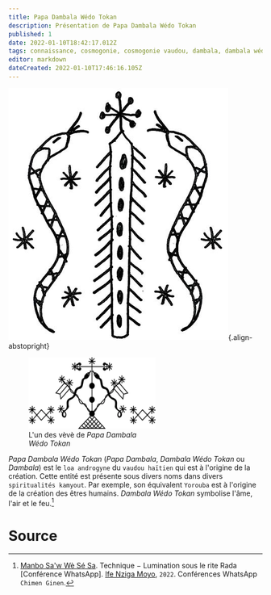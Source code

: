 ```yaml
---
title: Papa Dambala Wédo Tokan
description: Présentation de Papa Dambala Wédo Tokan
published: 1
date: 2022-01-10T18:42:17.012Z
tags: connaissance, cosmogonie, cosmogonie vaudou, dambala, dambala wédo, dambala wédo tokan, esprit, esprit serpent, esprit vaudou, loa, loa primordial, loa serpent, loa solaire, loa vaudou, papa danbala, papa danbala wédo tokan, serpent, énergie primordiale
editor: markdown
dateCreated: 2022-01-10T17:46:16.105Z
---
```


![damballah-wedo-simple.jpg](/images/symboles/veve/damballah-wedo-simple.jpg){.align-abstopright}

<figure class="image image-style-align-right image_resized" style="width: 50%;">
   <img src="/images/symboles/veve/damballah-wedo-complex.jpg">
   <figcaption>
      L'un des vèvè de <i>Papa Dambala Wédo Tokan</i><br/>
   </figcaption>
</figure>

*Papa Dambala Wédo Tokan* (*Papa Dambala*, *Dambala Wédo Tokan* ou *Dambala*) est le `loa androgyne` du `vaudou haïtien` qui est à l'origine de la création.
Cette entité est présente sous divers noms dans divers `spiritualités kamyout`. Par exemple, son équivalent `Yorouba` est à l'origine de la création des êtres humains.
*Dambala Wédo Tokan* symbolise l'âme, l'air et le feu.[^1]

# Source

[^1]:  [Manbo Sa'w Wè Sé Sa](https://www.facebook.com/rosmywaystv). Technique − Lumination sous le rite Rada [Conférence WhatsApp]. [Ife Nziga Moyo](https://www.facebook.com/IF%C3%89-Nzinga-Moyo-102447998373899/), `2022`. Conférences WhatsApp `Chimen Ginen`.